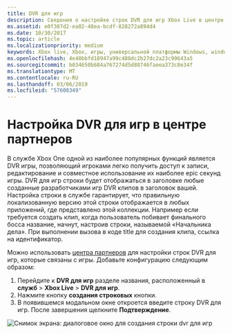 ```yaml
---
title: DVR для игр
description: Сведения о настройке строк DVR для игр Xbox Live в центре партнеров
ms.assetid: e0f307d2-ea02-48ea-bcdf-828272a894d4
ms.date: 10/30/2017
ms.topic: article
ms.localizationpriority: medium
keywords: Xbox live, Xbox, игры, универсальной платформы Windows, windows 10, Xbox, один, DVR для игр, центра партнеров
ms.openlocfilehash: 4e40bbfd18947a99c488dc2b27dc2a23c99643a5
ms.sourcegitcommit: b034650b684a767274d5d88746faeea373c8e34f
ms.translationtype: MT
ms.contentlocale: ru-RU
ms.lasthandoff: 03/06/2019
ms.locfileid: "57608349"
---
```

# <a name="configuring-game-dvr-in-partner-center"></a>Настройка DVR для игр в центре партнеров

В службе Xbox One одной из наиболее популярных функций является DVR игры, позволяющий игроками легко получить доступ к записи, редактирование и совместное использование их наиболее epic секунд игры. DVR для игр строки будет отображаться в заголовке любые созданные разработчиками игр DVR клипов в заголовок вашей. Настройка строки в службе гарантирует, что правильную локализованную версию этой строки отображается в любых приложений, где представлено этой коллекции. Например если требуется создать клип, когда пользователь побивает финального босса название, начнут, настроив строки, называемой «Начальника дела». При выполнении вызова в коде title для создания клипа, ссылка на идентификатор.

Можно использовать [центра партнеров](https://partner.microsoft.com/dashboard) для настройки строк DVR для игр, которые связаны с игры. Добавьте конфигурацию следующим образом:

1. Перейдите к **DVR для игр** разделе названия, расположенный в **служб** > **Xbox Live** > **DVR для игр**.
2. Нажмите кнопку **создания строковых** кнопки.
3. В появившемся модальном окне откроется введите строку DVR для игр. После завершения щелкните **Подтверждение**.

![Снимок экрана: диалоговое окно для создания строки dvr для игр](../../images/dev-center/game-dvr/game-dvr-1.png)
